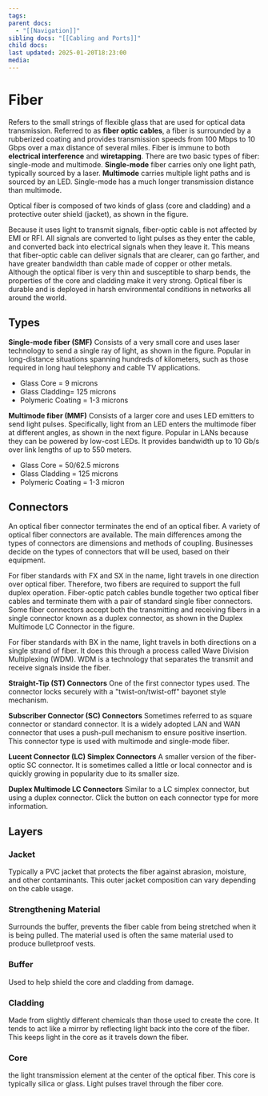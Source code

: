 ```yaml
---
tags: 
parent docs:
  - "[[Navigation]]"
sibling docs: "[[Cabling and Ports]]"
child docs: 
last updated: 2025-01-20T18:23:00
media:
---
```

# Fiber
Refers to the small strings of flexible glass that are used for optical data transmission. Referred to as **fiber optic cables**, a fiber is surrounded by a rubberized coating and provides transmission speeds from 100 Mbps to 10 Gbps over a max distance of several miles. Fiber is immune to both **electrical interference** and **wiretapping**. There are two basic types of fiber: single-mode and multimode. **Single-mode** fiber carries only one light path, typically sourced by a laser. **Multimode** carries multiple light paths and is sourced by an LED. Single-mode has a much longer transmission distance than multimode.

Optical fiber is composed of two kinds of glass (core and cladding) and a protective outer shield (jacket), as shown in the figure.

Because it uses light to transmit signals, fiber-optic cable is not affected by EMI or RFI. All signals are converted to light pulses as they enter the cable, and converted back into electrical signals when they leave it. This means that fiber-optic cable can deliver signals that are clearer, can go farther, and have greater bandwidth than cable made of copper or other metals. Although the optical fiber is very thin and susceptible to sharp bends, the properties of the core and cladding make it very strong. Optical fiber is durable and is deployed in harsh environmental conditions in networks all around the world.

## Types
**Single-mode fiber (SMF)**
Consists of a very small core and uses laser technology to send a single ray of light, as shown in the figure. Popular in long-distance situations spanning hundreds of kilometers, such as those required in long haul telephony and cable TV applications.
- Glass Core = 9 microns
- Glass Cladding= 125 microns
- Polymeric Coating = 1-3 microns

**Multimode fiber (MMF)**
Consists of a larger core and uses LED emitters to send light pulses. Specifically, light from an LED enters the multimode fiber at different angles, as shown in the next figure. Popular in LANs because they can be powered by low-cost LEDs. It provides bandwidth up to 10 Gb/s over link lengths of up to 550 meters.
- Glass Core = 50/62.5 microns
- Glass Cladding = 125 microns
- Polymeric Coating = 1-3 micron

## Connectors
An optical fiber connector terminates the end of an optical fiber. A variety of optical fiber connectors are available. The main differences among the types of connectors are dimensions and methods of coupling. Businesses decide on the types of connectors that will be used, based on their equipment.

For fiber standards with FX and SX in the name, light travels in one direction over optical fiber. Therefore, two fibers are required to support the full duplex operation. Fiber-optic patch cables bundle together two optical fiber cables and terminate them with a pair of standard single fiber connectors. Some fiber connectors accept both the transmitting and receiving fibers in a single connector known as a duplex connector, as shown in the Duplex Multimode LC Connector in the figure.

For fiber standards with BX in the name, light travels in both directions on a single strand of fiber. It does this through a process called Wave Division Multiplexing (WDM). WDM is a technology that separates the transmit and receive signals inside the fiber.

**Straight-Tip (ST) Connectors**
One of the first connector types used. The connector locks securely with a "twist-on/twist-off" bayonet style mechanism.

**Subscriber Connector (SC) Connectors**
Sometimes referred to as square connector or standard connector. It is a widely adopted LAN and WAN connector that uses a push-pull mechanism to ensure positive insertion. This connector type is used with multimode and single-mode fiber.

**Lucent Connector (LC) Simplex Connectors**
A smaller version of the fiber-optic SC connector. It is sometimes called a little or local connector and is quickly growing in popularity due to its smaller size.

**Duplex Multimode LC Connectors**
Similar to a LC simplex connector, but using a duplex connector. Click the button on each connector type for more information.

## Layers
### Jacket
Typically a PVC jacket that protects the fiber against abrasion, moisture, and other contaminants. This outer jacket composition can vary depending on the cable usage.

### Strengthening Material
Surrounds the buffer, prevents the fiber cable from being stretched when it is being pulled. The material used is often the same material used to produce bulletproof vests.

### Buffer
Used to help shield the core and cladding from damage.

### Cladding
Made from slightly different chemicals than those used to create the core. It tends to act like a mirror by reflecting light back into the core of the fiber. This keeps light in the core as it travels down the fiber.

### Core
the light transmission element at the center of the optical fiber. This core is typically silica or glass. Light pulses travel through the fiber core.

